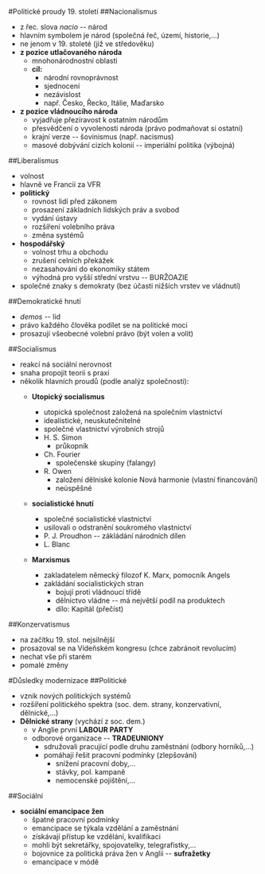 #Politické proudy 19. století
##Nacionalismus
- z řec. slova *nacio* -- národ
- hlavním symbolem je národ (společná řeč, území, historie,...)
- ne jenom v 19. stoleté (již ve středověku)
- __z pozice utlačovaného národa__
	- mnohonárodnostní oblasti
	- __cíl:__
		- národní rovnoprávnost
		- sjednocení
		- nezávislost
		- např. Česko, Řecko, Itálie, Maďarsko
- __z pozice vládnoucího národa__
	- vyjadřuje přezíravost k ostatním národům
	- přesvědčení o vyvolenosti národa (právo podmaňovat si ostatní)
	- krajní verze -- šovinismus (např. nacismus)
	- masové dobývání cizích kolonií -- imperiální politika (výbojná)

##Liberalismus
- volnost
- hlavně ve Francii za VFR
- __politický__
	- rovnost lidí před zákonem
	- prosazení základních lidských práv a svobod
	- vydání ústavy
	- rozšíření volebního práva
	- změna systémů
- __hospodářský__
	- volnost trhu a obchodu
	- zrušení celních překážek
	- nezasahování do ekonomiky státem
	- výhodná pro vyšší střední vrstvu -- BURŽOAZIE
- společné znaky s demokraty (bez účasti nižších vrstev ve vládnutí)

##Demokratické hnutí
- *demos* -- lid
- právo každého člověka podílet se na politické moci
- prosazují všeobecné volební právo (být volen a volit)

##Socialismus
- reakcí ná sociální nerovnost
- snaha propojit teorii s praxí
- několik hlavních proudů (podle analýz společnosti):
	- __Utopický socialismus__
		- utopická společnost založená na společním vlastnictví
		- idealistické, neuskutečnitelné
		- společné vlastnictví výrobních strojů
		- H. S. Simon
			- průkopník
		- Ch. Fourier
			- společenské skupiny (falangy)
		- R. Owen
			- založení dělniské kolonie Nová harmonie (vlastní financování)
			- neúspěšné

	- __socialistické hnutí__
		- společné socialistické vlastnictví
		- usilovali o odstranění soukromého vlastnictví
		- P. J. Proudhon -- zákládání národních dílen
		- L. Blanc

    - __Marxismus__
    	- zakladatelem německý filozof K. Marx, pomocník Angels
    	- zakládání socialistických stran
    		- bojují proti vládnoucí třídě
    		- dělnictvo vládne -- má největší podíl na produktech
    		- dílo: Kapitál (přečíst)

##Konzervatismus
- na začítku 19. stol. nejsilnější
- prosazoval se na Vídeňském kongresu (chce zabránoit revolucím)
- nechat vše při starém
- pomalé změny

#Důsledky modernizace
##Politické
- vznik nových politických systémů
- rozšíření politického spektra (soc. dem. strany, konzervativní, dělnické,...)
- __Dělnické strany__ (vychází z soc. dem.)
	- v Anglie první __LABOUR PARTY__
	- odborové organizace -- __TRADEUNIONY__
		- sdružovali pracující podle druhu zaměstnání (odbory horníků,...)
		- pomáhají řešit pracovní podmínky (zlepšování)
			- snížení pracovní doby,...
			- stávky, pol. kampaně
			- nemocenské pojištění,...

##Sociální
- __sociální emancipace žen__
	- špatné pracovní podmínky
	- emancipace se týkala vzdělání a zaměstnání
	- získávají přístup ke vzdělání, kvalifikaci
	- mohli být sekretářky, spojovatelky, telegrafistky,...
	- bojovnice za politická práva žen v Anglii -- __sufražetky__
	- emancipace v módě